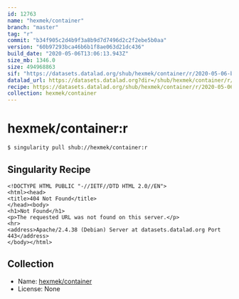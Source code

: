 ```yaml
---
id: 12763
name: "hexmek/container"
branch: "master"
tag: "r"
commit: "b34f905c2d4b9f3a8b9d7d7496d2c2f2ebe5b0aa"
version: "60b97293bca46b6b1f8ae063d21dc436"
build_date: "2020-05-06T13:06:13.943Z"
size_mb: 1346.0
size: 494968863
sif: "https://datasets.datalad.org/shub/hexmek/container/r/2020-05-06-b34f905c-60b97293/60b97293bca46b6b1f8ae063d21dc436.sif"
datalad_url: https://datasets.datalad.org?dir=/shub/hexmek/container/r/2020-05-06-b34f905c-60b97293/
recipe: https://datasets.datalad.org/shub/hexmek/container/r/2020-05-06-b34f905c-60b97293/Singularity
collection: hexmek/container
---
```


# hexmek/container:r

```bash
$ singularity pull shub://hexmek/container:r
```

## Singularity Recipe

```singularity
<!DOCTYPE HTML PUBLIC "-//IETF//DTD HTML 2.0//EN">
<html><head>
<title>404 Not Found</title>
</head><body>
<h1>Not Found</h1>
<p>The requested URL was not found on this server.</p>
<hr>
<address>Apache/2.4.38 (Debian) Server at datasets.datalad.org Port 443</address>
</body></html>
```

## Collection

 - Name: [hexmek/container](https://github.com/hexmek/container)
 - License: None

